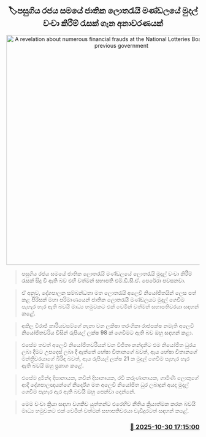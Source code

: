 <p align='center'><b><h2 align='center' title='A revelation about numerous financial frauds at the National Lotteries Board during the previous government'>🏷පසුගිය රජය සමයේ ජාතික ලොතරැයි මණ්ඩලයේ මුදල් වංචා කිරීම් රැසක් ගැන අනාවරණයක්</h2></b></p>
<p align='center'><img src='https://helakuru.sgp1.cdn.digitaloceanspaces.com/esana/images/lib/fdfdbd.jpg' width='600' alt='A revelation about numerous financial frauds at the National Lotteries Board during the previous government'></p>

> පසුගිය රජය සමයේ ජාතික ලොතරැයි මණ්ඩලයේ ලොතරැයි මුදල් වංචා කිරීම් රැසක් සිදු වී ඇති බව එහි වත්මන් සභාපති එම්.ඩී.සී.ඒ. පෙරේරා පවසනවා.

> ඒ අනුව, දේශපාලන සම්බන්ධතා මත ලොතරැයි අලෙවි නියෝජිතයින් ලෙස පත් කළ පිරිසක් මහා පරිමාණයෙන් ජාතික ලොතරැයි මණ්ඩලයට මුදල් ගෙවීම පැහැර හැර ඇති බවයි මාධ්‍ය හමුවකට එක් වෙමින් වත්මන් සභාපතිවරයා සඳහන් කළේ.

> අකිල විරාජ් කාරියවසම්ගේ නෑනා වන ලකීෂා තරංගිකා රාජපක්ෂ නමැති අලෙවි නියෝජිතවරිය විසින් රුපියල් ලක්ෂ 98 ක් ගෙවීමට ඇති බව ඔහු සඳහන් කළා.

> එසේම තවත් අලෙවි නියෝජිතවරියක් වන විජිතා නන්දනීට එම නියෝජිත ධුරය ලබා දීමට උපදෙස් ලබා දී ඇත්තේ හේෂා විතානගේ බවත්, ඇය හේෂා විතානගේ මන්ත්‍රීවරයාගේ බිරිඳ බවත්, ඇය රුපියල් ලක්ෂ 21 ක මුදල් ගෙවීම පැහැර හැර ඇති බවයි ඔහු ප්‍රකාශ කළේ.

> එසේම දුමින්ද දිසානායක, නවීන් දිසානායක, රවී කරුණානායක, ගාමිණී ලොකුගේ ආදී දේශපාලඥයන්ගේ නිර්දේශ මත අලෙවි නියෝජිත ධුර ලබාදුන් අයද මුදල් ගෙවීම පැහැර ඇර ඇති බවයි ඔහු පෙන්වා දෙන්නේ.

> මෙම වංචා ක්‍රියා සඳහා වගකිව යුත්තන්ට එරෙහිව නීතිය ක්‍රියාත්මක කරන බවයි මාධ්‍ය හමුවකට එක් වෙමින් වත්මන් සභාපතිවරයා වැඩිදුරටත් සඳහන් කළේ.



<h3 align='right'><a href='https://www.helakuru.lk/esana/p/114947/'>📅 2025-10-30 17:15:00</a></h3>
